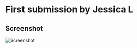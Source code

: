 # First submission by Jessica L

## Screenshot
![Screenshot](https://github.com/bolakecil/Hands-On-Git-Intro/blob/master/screenshot.jpeg)
